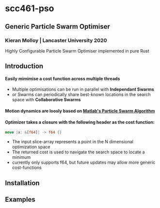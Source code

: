 # scc461-pso
## Generic Particle Swarm Optimiser
### Kieran Molloy | Lancaster University 2020
Highly Configurable Particle Swarm Optimiser implemented in pure Rust

## Introduction

#### Easily mimimise a cost function across multiple threads
* Multiple optimisations can be run in parallel with __Independant Swarms__
* or Swarms can periodically share best-known locations in the search space with __Collaborative Swarms__

#### Motion dynamics are loosly based on [Matlab's Particle Swarm Algorithm](https://www.mathworks.com/help/gads/particle-swarm-optimization-algorithm.html)

#### Optimizer takes a closure with the following header as the cost function:
```Rust
move |x: &[f64]| -> f64 {}
```
* The input slice-array represents a point in the N dimensional optimization space
* The returned cost is used to navigate the search space to locate a minimum
* currently only supports f64, but future updates may allow more generic cost-functions

## Installation


## Examples


